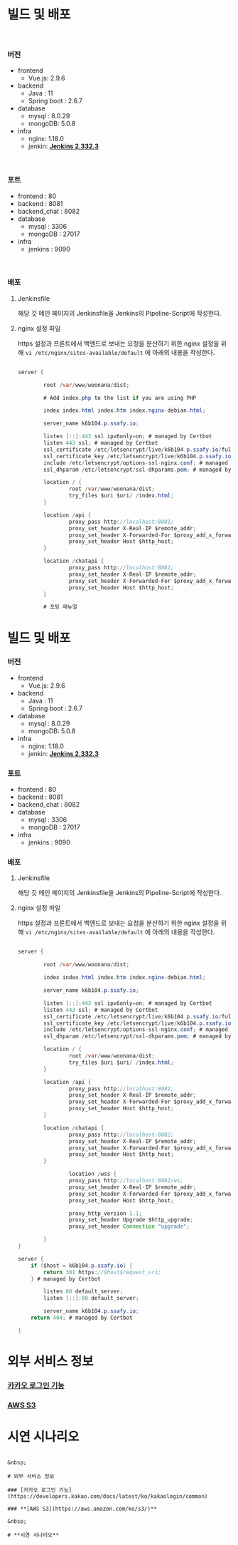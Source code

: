 # 빌드 및 배포

&nbsp;

### 버전

- frontend
  - Vue.js: 2.9.6
- backend
  - Java : 11
  - Spring boot : 2.6.7
- database
  - mysql : 8.0.29
  - mongoDB: 5.0.8
- infra
  - nginx: 1.18.0
  - jenkin: **[Jenkins 2.332.3](https://www.jenkins.io/)**

&nbsp;

### 포트

- frontend : 80
- backend : 8081
- backend_chat : 8082
- database
  - mysql : 3306
  - mongoDB : 27017
- infra
  - jenkins : 9090

&nbsp;

### 배포

1. Jenkinsfile

   해당 깃 메인 페이지의 Jenkinsfile을 Jenkins의 Pipeline-Script에 작성한다.

2. nginx 설정 파일

   https 설정과 프론트에서 백엔드로 보내는 요청을 분산하기 위한 nginx 설정을 위해 `vi /etc/nginx/sites-available/default` 에 아래의 내용을 작성한다.

   ```java

   server {

           root /var/www/woonana/dist;

           # Add index.php to the list if you are using PHP

           index index.html index.htm index.nginx-debian.html;

           server_name k6b104.p.ssafy.io;

           listen [::]:443 ssl ipv6only=on; # managed by Certbot
           listen 443 ssl; # managed by Certbot
           ssl_certificate /etc/letsencrypt/live/k6b104.p.ssafy.io/fullchain.pem; # managed by Certbot
           ssl_certificate_key /etc/letsencrypt/live/k6b104.p.ssafy.io/privkey.pem; # managed by Certbot
           include /etc/letsencrypt/options-ssl-nginx.conf; # managed by Certbot
           ssl_dhparam /etc/letsencrypt/ssl-dhparams.pem; # managed by Certbot

           location / {
                   root /var/www/woonana/dist;
                   try_files $uri $uri/ /index.html;
           }

           location /api {
                   proxy_pass http://localhost:8081;
                   proxy_set_header X-Real-IP $remote_addr;
                   proxy_set_header X-Forwarded-For $proxy_add_x_forwarded_for;
                   proxy_set_header Host $http_host;
           }

           location /chatapi {
                   proxy_pass http://localhost:8082;
                   proxy_set_header X-Real-IP $remote_addr;
                   proxy_set_header X-Forwarded-For $proxy_add_x_forwarded_for;
                   proxy_set_header Host $http_host;
           }

           # 포팅 매뉴얼

# 빌드 및 배포

### 버전

- frontend
    - Vue.js: 2.9.6
- backend
    - Java : 11
    - Spring boot : 2.6.7
- database
    - mysql : 8.0.29
    - mongoDB: 5.0.8
- infra
    - nginx: 1.18.0
    - jenkin: **[Jenkins 2.332.3](https://www.jenkins.io/)**

### 포트

- frontend : 80
- backend : 8081
- backend_chat : 8082
- database
    - mysql : 3306
    - mongoDB : 27017
- infra
    - jenkins : 9090

### 배포

1. Jenkinsfile
    
    해당 깃 메인 페이지의 Jenkinsfile을 Jenkins의 Pipeline-Script에 작성한다. 
    
2. nginx 설정 파일
    
    https 설정과 프론트에서 백엔드로 보내는 요청을 분산하기 위한 nginx 설정을 위해 `vi /etc/nginx/sites-available/default` 에 아래의 내용을 작성한다.
    
    ```java
    
    server {
    
            root /var/www/woonana/dist;
    
            index index.html index.htm index.nginx-debian.html;
    
            server_name k6b104.p.ssafy.io;
    
            listen [::]:443 ssl ipv6only=on; # managed by Certbot
            listen 443 ssl; # managed by Certbot
            ssl_certificate /etc/letsencrypt/live/k6b104.p.ssafy.io/fullchain.pem; # managed by Certbot
            ssl_certificate_key /etc/letsencrypt/live/k6b104.p.ssafy.io/privkey.pem; # managed by Certbot
            include /etc/letsencrypt/options-ssl-nginx.conf; # managed by Certbot
            ssl_dhparam /etc/letsencrypt/ssl-dhparams.pem; # managed by Certbot
    
            location / {
                    root /var/www/woonana/dist;
                    try_files $uri $uri/ /index.html;
            }
    
            location /api {
                    proxy_pass http://localhost:8081;
                    proxy_set_header X-Real-IP $remote_addr;
                    proxy_set_header X-Forwarded-For $proxy_add_x_forwarded_for;
                    proxy_set_header Host $http_host;
            }
    
            location /chatapi {
                    proxy_pass http://localhost:8082;
                    proxy_set_header X-Real-IP $remote_addr;
                    proxy_set_header X-Forwarded-For $proxy_add_x_forwarded_for;
                    proxy_set_header Host $http_host;
            }
    
    				location /wss {
                    proxy_pass http://localhost:8082/ws;
                    proxy_set_header X-Real-IP $remote_addr;
                    proxy_set_header X-Forwarded-For $proxy_add_x_forwarded_for;
                    proxy_set_header Host $http_host;
    
                    proxy_http_version 1.1;
                    proxy_set_header Upgrade $http_upgrade;
                    proxy_set_header Connection "upgrade";
    
            }
    }
    
    server {
        if ($host = k6b104.p.ssafy.io) {
            return 301 https://$host$request_uri;
        } # managed by Certbot
    
            listen 80 default_server;
            listen [::]:80 default_server;
    
            server_name k6b104.p.ssafy.io;
        return 404; # managed by Certbot
    
    }
    ```
    

# 외부 서비스 정보

### [카카오 로그인 기능](https://developers.kakao.com/docs/latest/ko/kakaologin/common)

### **[AWS S3](https://aws.amazon.com/ko/s3/)**

# **시연 시나리오**

   
   ```

&nbsp;

# 외부 서비스 정보

### [카카오 로그인 기능](https://developers.kakao.com/docs/latest/ko/kakaologin/common)

### **[AWS S3](https://aws.amazon.com/ko/s3/)**

&nbsp;

# **시연 시나리오**
